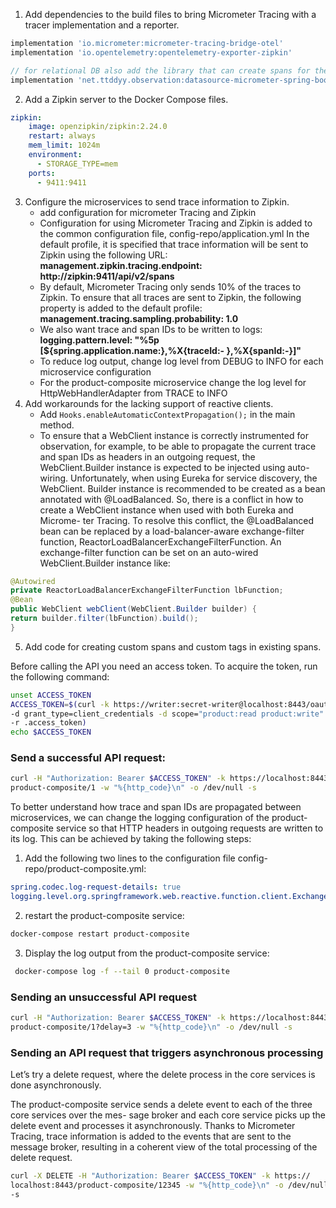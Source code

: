 1. Add dependencies to the build files to bring Micrometer Tracing with a tracer 
    implementation and a reporter. 

```groovy
implementation 'io.micrometer:micrometer-tracing-bridge-otel'
implementation 'io.opentelemetry:opentelemetry-exporter-zipkin'

// for relational DB also add the library that can create spans for the SQL operations
implementation 'net.ttddyy.observation:datasource-micrometer-spring-boot:1.0.0'
```
2. Add a Zipkin server to the Docker Compose files.
```yaml
zipkin:
    image: openzipkin/zipkin:2.24.0
    restart: always
    mem_limit: 1024m
    environment:
      - STORAGE_TYPE=mem
    ports:
      - 9411:9411
```
3. Configure the microservices to send trace information to Zipkin.
   - add configuration for micrometer Tracing and Zipkin
   - Configuration for using Micrometer Tracing and Zipkin is added to the common configuration file,
     config-repo/application.yml In the default profile, it is specified that trace information will be
     sent to Zipkin using the following URL: **management.zipkin.tracing.endpoint: http://zipkin:9411/api/v2/spans**
   - By default, Micrometer Tracing only sends 10% of the traces to Zipkin. To ensure that all traces are
     sent to Zipkin, the following property is added to the default profile: **management.tracing.sampling.probability: 1.0**
   - We also want trace and span IDs to be written to logs: **logging.pattern.level: "%5p [${spring.application.name:},%X{traceId:-
     },%X{spanId:-}]"**
   - To reduce log output, change log level from DEBUG to INFO for each microservice configuration
   - For the product-composite microservice change the log level for HttpWebHandlerAdapter from TRACE to INFO
4. Add workarounds for the lacking support of reactive clients.
    - Add `Hooks.enableAutomaticContextPropagation();` in the main method.
    - To ensure that a WebClient instance is correctly instrumented for observation, for example, to be able to propagate the current
      trace and span IDs as headers in an outgoing request, the WebClient.Builder instance is expected to
      be injected using auto-wiring. Unfortunately, when using Eureka for service discovery, the WebClient.
      Builder instance is recommended to be created as a bean annotated with @LoadBalanced. So, there is a conflict in how to create a WebClient instance when used with both Eureka and Microme-
      ter Tracing. To resolve this conflict, the @LoadBalanced bean can be replaced by a load-balancer-aware
      exchange-filter function, ReactorLoadBalancerExchangeFilterFunction. An exchange-filter function
      can be set on an auto-wired WebClient.Builder instance like:
```java
@Autowired
private ReactorLoadBalancerExchangeFilterFunction lbFunction;
@Bean
public WebClient webClient(WebClient.Builder builder) {
return builder.filter(lbFunction).build();
}
```
5. Add code for creating custom spans and custom tags in existing spans. 

Before calling the API you need an access token. To acquire the token, run the following command:
```bash
unset ACCESS_TOKEN
ACCESS_TOKEN=$(curl -k https://writer:secret-writer@localhost:8443/oauth2/token
-d grant_type=client_credentials -d scope="product:read product:write" -s | jq
-r .access_token)
echo $ACCESS_TOKEN
```
### Send a successful API request:
```bash
curl -H "Authorization: Bearer $ACCESS_TOKEN" -k https://localhost:8443/
product-composite/1 -w "%{http_code}\n" -o /dev/null -s
```

To better understand how trace and span IDs are propagated between microservices, we can change
the logging configuration of the product-composite service so that HTTP headers in outgoing requests
are written to its log. This can be achieved by taking the following steps:
1. Add the following two lines to the configuration file config-repo/product-composite.yml:
```yaml
spring.codec.log-request-details: true
logging.level.org.springframework.web.reactive.function.client.ExchangeFunctions: TRACE
```
2. restart the product-composite service:
```bash
docker-compose restart product-composite
```
3. Display the log output from the product-composite service:
```bash
 docker-compose log -f --tail 0 product-composite
```
### Sending an unsuccessful API request
```bash
curl -H "Authorization: Bearer $ACCESS_TOKEN" -k https://localhost:8443/
product-composite/1?delay=3 -w "%{http_code}\n" -o /dev/null -s
```

### Sending an API request that triggers asynchronous processing
Let’s try a delete request, where the delete process in the core services is done asynchronously.

The product-composite service sends a delete event to each of the three core services over the mes-
sage broker and each core service picks up the delete event and processes it asynchronously. Thanks
to Micrometer Tracing, trace information is added to the events that are sent to the message broker,
resulting in a coherent view of the total processing of the delete request.

```bash
curl -X DELETE -H "Authorization: Bearer $ACCESS_TOKEN" -k https://
localhost:8443/product-composite/12345 -w "%{http_code}\n" -o /dev/null
-s
```